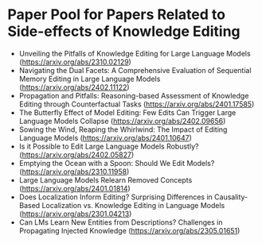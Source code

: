 # Paper Pool for Papers Related to Side-effects of Knowledge Editing
- Unveiling the Pitfalls of Knowledge Editing for Large Language Models (https://arxiv.org/abs/2310.02129) 
- Navigating the Dual Facets: A Comprehensive Evaluation of Sequential Memory Editing in Large Language Models (https://arxiv.org/abs/2402.11122) 
- Propagation and Pitfalls: Reasoning-based Assessment of Knowledge Editing through Counterfactual Tasks (https://arxiv.org/abs/2401.17585)
- The Butterfly Effect of Model Editing: Few Edits Can Trigger Large Language Models Collapse (https://arxiv.org/abs/2402.09656)
- Sowing the Wind, Reaping the Whirlwind: The Impact of Editing Language Models (https://arxiv.org/abs/2401.10647)
- Is it Possible to Edit Large Language Models Robustly? (https://arxiv.org/abs/2402.05827)
- Emptying the Ocean with a Spoon: Should We Edit Models? (https://arxiv.org/abs/2310.11958)
- Large Language Models Relearn Removed Concepts (https://arxiv.org/abs/2401.01814)
- Does Localization Inform Editing? Surprising Differences in Causality-Based Localization vs. Knowledge Editing in Language Models (https://arxiv.org/abs/2301.04213)
- Can LMs Learn New Entities from Descriptions? Challenges in Propagating Injected Knowledge (https://arxiv.org/abs/2305.01651)